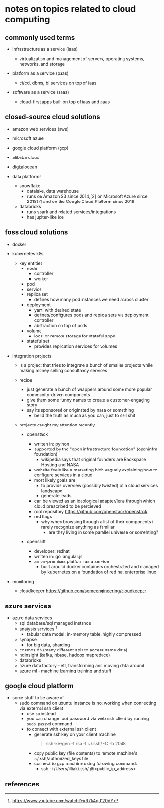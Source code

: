 # notes on topics related to cloud computing


## commonly used terms

- infrastructure as a service (iaas)
  - virtualization and management of servers, operating systems, networks, and storage
  
- platform as a service (paas)
  - ci/cd, dbms, bi services on top of iaas

- software as a service (saas)
  - cloud-first apps built on top of iaas and paas  


## closed-source cloud solutions

- amazon web services (aws)
- microsoft azure  
- google cloud platform (gcp)
- alibaba cloud
- digitalocean

- data platforms
  - snowflake
    - datalake, data warehouse
    - runs on Amazon S3 since 2014,[2] on Microsoft Azure since 2018[7] and on the Google Cloud Platform since 2019
  - databricks
    - runs spark and related services/integrations
    - has jupiter-like ide


## foss cloud solutions

- docker
- kubernetes k8s
  - key entities
    - node
      - controller
      - worker
    - pod
    - service
    - replica set
      - defines how many pod instances we need across cluster
    - deployment
      - yaml with desired state
      - defines/configures pods and replica sets via deployment controller
      - abstraction on top of pods
    - volume
      - local or remote storage for stateful apps
    - stateful set
      - provides replication services for volumes

- integration projects
  - is a project that tries to integrate a bunch of smaller projects while making money selling consultancy services
  - recipe
    - just generate a bunch of <your favorite language> wrappers around some more popular community-driven components
    - give them some funny names to create a customer-engaging story
    - say its sponsored or originated by nasa or something
      - bend the truth as much as you can, just to sell shit

  - projects caught my attention recently
    - openstack
      - written in: python
      - supported by the "open infrastructure foundation" (openinfra foundation)
        - wikipedia says that original founders are Rackspace Hosting and NASA
      - website feels like a marketing blob vaguely explaining how to configure services in a cloud
      - most likely goals are 
        - to provide overview (possibly twisted) of a cloud services landscape
        - generate leads
      - can be viewed as an ideological adapter/lens through which cloud prescribed to be percieved
      - root repository https://github.com/openstack/openstack
      - red flags
        - why when browsing through a list of their components i rarely recognize anything as familiar
          - are they living in some parallel universe or somehting?
          
    - openshift
      - developer: redhat
      - written in: go, angular.js
      - an on-premises platform as a service
        - built around docker containers orchestrated and managed by kubernetes 
          on a foundation of red hat enterprise linux
- monitoring
  - cloudkeeper https://github.com/someengineering/cloudkeeper

## azure services

- azure data services 
  - sql database/sql managed instance
  - analysis services [^2]
    - tabular data model: in-memory table, highly compressed
  - synapse
    - for big data, sharding
  - cosmos db (many different apis to access same data)
  - hdinsight (kafka, hbase, hadoop mapreduce)
  - databricks
  - azure data factory - etl, transforming and moving data around
  - azure ml - machine learning training and stuff


## google cloud platform

- some stuff to be aware of
  - sudo command on ubuntu instance is not working when connecting via external ssh client
      - use `su` instead
    - you can change root password via web ssh client by running `sudo passwd` command
    - to connect with external ssh client
      - generate ssh key on your client machine
        > ssh-keygen -t rsa -f ~/.ssh/<key> -C <username> -b 2048
      - copy public key (file contents) to remote machine's ~/.ssh/authorized_keys file
      - connect to gcp machine using following command:
        - ssh -i /Users/illiak/.ssh/<key> <username>@<public_ip_address>


## references

[^1]: https://en.wikipedia.org/wiki/OpenShift
[^2]: https://www.youtube.com/watch?v=R7k4qJ120dY
